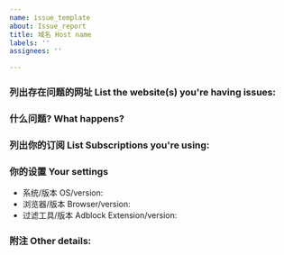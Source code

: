 ```yaml
---
name: issue_template
about: Issue_report
title: 域名 Host name
labels: ''
assignees: ''

---
```


<!-- 列出存在问题的网址 Just include the website URL in the Title line of this issue report -->

### 列出存在问题的网址 List the website(s) you're having issues:

<!-- URL(s) for issue on a specific site are **mandatory** -->
<!-- To prevent tracking, wrap the website URL in a Code tag please. **mandatory** -->

### 什么问题? What happens?

<!-- Just a description of the issue when you visit the site. Or steps on reproducing this  -->

### 列出你的订阅 List Subscriptions you're using:

<!-- Which adblock lists are you're using? -->

### 你的设置 Your settings

<!-- Just to ensure there is no issues or conflicts with other webbrowser extensions. 
     Disable Noscript, Ghostery, Disconnect, HTTPS Everywhere, Privacy Badger before reporting (and re-test with them disabled).
     Just ensure you're running just one Adblock extension only -->

- 系统/版本 OS/version: 
- 浏览器/版本 Browser/version: 
- 过滤工具/版本 Adblock Extension/version: 

### 附注 Other details:

<!-- If you suspect certain filters (this helps spending time to debug it manually).
If you have a screen shot of the issue or advert, this will help to highlight it. -->
